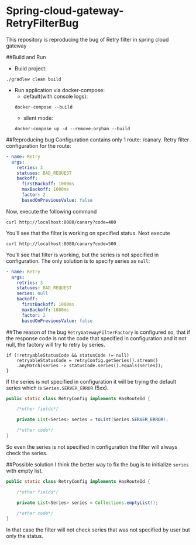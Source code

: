 # Spring-cloud-gateway-RetryFilterBug
This repository is reproducing the bug of Retry filter in spring cloud gateway

##Build and Run
- Build project:
```
./gradlew clean build
```
- Run application via docker-compose:
    - default(with console logs):
    ```
    docker-compose --build
    ```
    - silent mode:
    ```
    docker-compose up -d --remove-orphan --build
    ```
##Reproducing bug
Configuration contains only 1 route: /canary. Retry filter configuration for the route:
```yaml
- name: Retry
  args:
    retries: 3
    statuses: BAD_REQUEST
    backoff:
      firstBackoff: 1000ms
      maxBackoff: 1000ms
      factor: 2
      basedOnPreviousValue: false
```
Now, execute the following command
```
curl http://localhost:8080/canary?code=400
```
You'll see that the filter is working on specified status.
Next execute 
```
curl http://localhost:8080/canary?code=500
```
You'll see that filter is working, but the series is not specified in configuration.
The only solution is to specify series as `null`:
```yaml
- name: Retry
  args:
    retries: 3
    statuses: BAD_REQUEST
    series: null
    backoff:
      firstBackoff: 1000ms
      maxBackoff: 1000ms
      factor: 2
      basedOnPreviousValue: false
```
##The reason of the bug
`RetryGatewayFilterFactory` is configured so, that if the response code is not the code that specified in configuration 
and it not null, the factory will try to retry by series.
```
if (!retryableStatusCode && statusCode != null) 
    retryableStatusCode = retryConfig.getSeries().stream()
	.anyMatch(series -> statusCode.series().equals(series));
}
```
If the series is not specified in configuration it will be trying the default series which is `Series.SERVER_ERROR` (5xx).
```java
public static class RetryConfig implements HasRouteId {

    /*other fields*/

    private List<Series> series = toList(Series.SERVER_ERROR);

    /*other code*/
}
```

So even the series is not specified in configuration the filter will always check the series.

##Possible solution
I think the better way to fix the bug is to initialize `series` with empty list.
```java
public static class RetryConfig implements HasRouteId {

    /*other fields*/

    private List<Series> series = Collections.emptyList();

    /*other code*/
}
```

In that case the filter will not check series that was not specified by user but only the status.
